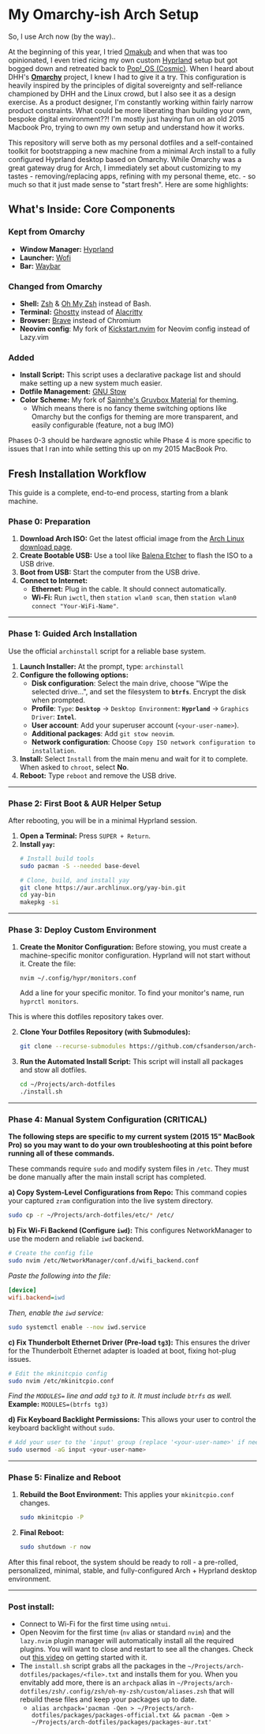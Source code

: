 # My Omarchy-ish Arch Setup

So, I use Arch now (by the way)..

At the beginning of this year, I tried [Omakub](https://omakub.org/) and when that was too opinionated, I even tried ricing my own custom [Hyprland](https://hypr.land/) setup but got bogged down and retreated back to [Pop!_OS (Cosmic)](https://system76.com/cosmic/). When I heard about DHH's **[Omarchy](https://github.com/basecamp/omarchy)** project, I knew I had to give it a try. This configuration is heavily inspired by the principles of digital sovereignty and self-reliance championed by DHH and the Linux crowd, but I also see it as a design exercise. As a product designer, I'm constantly working within fairly narrow product constraints. What could be more liberating than building your own, bespoke digital environment??! I'm mostly just having fun on an old 2015 Macbook Pro, trying to own my own setup and understand how it works.

This repository will serve both as my personal dotfiles and a self-contained toolkit for bootstrapping a new machine from a minimal Arch install to a fully configured Hyprland desktop based on Omarchy. While Omarchy was a great gateway drug for Arch, I immediately set about customizing to my tastes - removing/replacing apps, refining with my personal theme, etc. - so much so that it just made sense to "start fresh". Here are some highlights:

## What's Inside: Core Components

### Kept from Omarchy
*   **Window Manager:** [Hyprland](https://hypr.land/)
*   **Launcher:** [Wofi](https://github.com/SimplyCEO/wofi)
*   **Bar:** [Waybar](https://github.com/Alexays/Waybar)

### Changed from Omarchy
*   **Shell:** [Zsh](https://zsh.sourceforge.io/) & [Oh My Zsh](https://ohmyz.sh/) instead of Bash.
*   **Terminal:** [Ghostty](https://ghostty.org/) instead of [Alacritty](https://alacritty.org/)
*   **Browser:** [Brave](https://brave.com/) instead of Chromium
*   **Neovim config**: My fork of [Kickstart.nvim](https://github.com/cfsanderson/kickstart-cfs.nvim) for Neovim config instead of Lazy.vim

### Added
*   **Install Script:** This script uses a declarative package list and should make setting up a new system much easier.
*   **Dotfile Management:** [GNU Stow](https://www.gnu.org/software/stow/)
*   **Color Scheme:** My fork of [Sainnhe's Gruvbox Material](https://github.com/cfsanderson/cfs-gruvbox-material) for theming.
	* Which means there is no fancy theme switching options like Omarchy but the configs for theming are more transparent, and easily configurable (feature, not a bug IMO)

Phases 0-3 should be hardware agnostic while Phase 4 is more specific to issues that I ran into while setting this up on my 2015 MacBook Pro.

## Fresh Installation Workflow

This guide is a complete, end-to-end process, starting from a blank machine.

### Phase 0: Preparation

1.  **Download Arch ISO:** Get the latest official image from the [Arch Linux download page](https://archlinux.org/download/).
2.  **Create Bootable USB:** Use a tool like [Balena Etcher](https://www.balena.io/etcher/) to flash the ISO to a USB drive.
3.  **Boot from USB:** Start the computer from the USB drive.
4.  **Connect to Internet:**
    *   **Ethernet:** Plug in the cable. It should connect automatically.
    *   **Wi-Fi:** Run `iwctl`, then `station wlan0 scan`, then `station wlan0 connect "Your-WiFi-Name"`.

---

### Phase 1: Guided Arch Installation

Use the official `archinstall` script for a reliable base system.

1.  **Launch Installer:** At the prompt, type: `archinstall`
2.  **Configure the following options:**
    *   **Disk configuration**: Select the main drive, choose "Wipe the selected drive...", and set the filesystem to **`btrfs`**. Encrypt the disk when prompted.
    *   **Profile**: `Type`: **`Desktop`** -> `Desktop Environment`: **`Hyprland`** -> `Graphics Driver`: **`Intel`**.
    *   **User account**: Add your superuser account (`<your-user-name>`).
    *   **Additional packages**: Add `git stow neovim`.
    *   **Network configuration**: Choose `Copy ISO network configuration to installation`.
3.  **Install:** Select `Install` from the main menu and wait for it to complete. When asked to `chroot`, select **No**.
4.  **Reboot:** Type `reboot` and remove the USB drive.

---

### Phase 2: First Boot & AUR Helper Setup

After rebooting, you will be in a minimal Hyprland session.

1.  **Open a Terminal:** Press `SUPER + Return`.
2.  **Install `yay`:**
    ```bash
    # Install build tools
    sudo pacman -S --needed base-devel

    # Clone, build, and install yay
    git clone https://aur.archlinux.org/yay-bin.git
    cd yay-bin
    makepkg -si
    ```

---

### Phase 3: Deploy Custom Environment

1. **Create the Monitor Configuration:**
    Before stowing, you must create a machine-specific monitor configuration. Hyprland will not start without it. Create the file:
    ```
    nvim ~/.config/hypr/monitors.conf
    ```
    Add a line for your specific monitor. To find your monitor's name, run `hyprctl monitors`.

This is where this dotfiles repository takes over.

2.  **Clone Your Dotfiles Repository (with Submodules):**
    ```bash
    git clone --recurse-submodules https://github.com/cfsanderson/arch-dotfiles.git ~/Projects/arch-dotfiles
    ```

3.  **Run the Automated Install Script:**
    This script will install all packages and stow all dotfiles.
    ```bash
    cd ~/Projects/arch-dotfiles
    ./install.sh
    ```

---

### Phase 4: Manual System Configuration (CRITICAL)

**The following steps are specific to my current system (2015 15" MacBook Pro) so you may want to do your own troubleshooting at this point before running all of these commands.** 

These commands require `sudo` and modify system files in `/etc`. They must be done manually after the main install script has completed.

**a) Copy System-Level Configurations from Repo:**
This command copies your captured `zram` configuration into the live system directory.
```bash
sudo cp -r ~/Projects/arch-dotfiles/etc/* /etc/
```

**b) Fix Wi-Fi Backend (Configure `iwd`):**
This configures NetworkManager to use the modern and reliable `iwd` backend.
```bash
# Create the config file
sudo nvim /etc/NetworkManager/conf.d/wifi_backend.conf
```
*Paste the following into the file:*
```ini
[device]
wifi.backend=iwd
```
*Then, enable the `iwd` service:*
```bash
sudo systemctl enable --now iwd.service
```

**c) Fix Thunderbolt Ethernet Driver (Pre-load `tg3`):**
This ensures the driver for the Thunderbolt Ethernet adapter is loaded at boot, fixing hot-plug issues.
```bash
# Edit the mkinitcpio config
sudo nvim /etc/mkinitcpio.conf
```
*Find the `MODULES=` line and add `tg3` to it. It must include `btrfs` as well.*
**Example:** `MODULES=(btrfs tg3)`

**d) Fix Keyboard Backlight Permissions:**
This allows your user to control the keyboard backlight without `sudo`.
```bash
# Add your user to the 'input' group (replace '<your-user-name>' if needed)
sudo usermod -aG input <your-user-name>
```

---

### Phase 5: Finalize and Reboot

1.  **Rebuild the Boot Environment:** This applies your `mkinitcpio.conf` changes.
    ```bash
    sudo mkinitcpio -P
    ```
2.  **Final Reboot:**
    ```bash
    sudo shutdown -r now
    ```

After this final reboot, the system should be ready to roll - a pre-rolled, personalized, minimal, stable, and fully-configured Arch + Hyprland desktop environment.

-----

### Post install:
- Connect to Wi-Fi for the first time using `nmtui`.
- Open Neovim for the first time (`nv` alias or standard `nvim`) and the `lazy.nvim` plugin manager will automatically install all the required plugins. You will want to close and restart to see all the changes. Check out [this video](https://youtu.be/m8C0Cq9Uv9o?si=T4lvWKUjSLpFy-pZ) on getting started with it.
- The `install.sh` script grabs all the packages in the `~/Projects/arch-dotfiles/packages/<file>.txt` and installs them for you. When you envitably add more, there is an `archpack` alias in `~/Projects/arch-dotfiles/zsh/.config/zsh/oh-my-zsh/custom/aliases.zsh` that will rebuild these files and keep your packages up to date.
	- `alias archpack='pacman -Qen > ~/Projects/arch-dotfiles/packages/packages-official.txt && pacman -Qem > ~/Projects/arch-dotfiles/packages/packages-aur.txt'`
